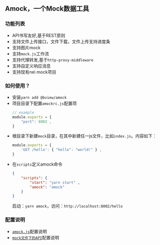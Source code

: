 
## Amock，一个Mock数据工具

### 功能列表
- API书写友好,基于REST原则
- 支持文件上传接口，文件下载，文件上传支持进度条
- 支持图片mock
- 支持`mock.js`工作流
- 支持代理转发,基于`http-proxy-middleware`
- 支持自定义响应消息
- 支持现有nei mock项目

### 如何使用？

- 安装`yarn add @bview/amock`
- 项目目录下配置`amockrc.js`配置项
    ```javascript
    // example
    module.exports = {
        "port": 8002 ,
    }
    ```
- 根目录下新建`mock`目录，在其中新建任一js文件，比如`index.js`。内容如下：
    ```javascript
    module.exports = {
        'GET /hello': { "hello": "world!" } ,
    }
    ```
- 在`scripts`定义amock命令
    ```json
    {
        "scripts": {
            "start": "yarn start" ,
            "amock": "amock"
        }
    }
    ```
    启动：`yarn amock`，访问：`http://localhost:8002/hello`


### 配置说明

- [`amock.js`](./doc/config.md)配置说明
- [`mock文件下的API`](./doc/api.md)配置说明